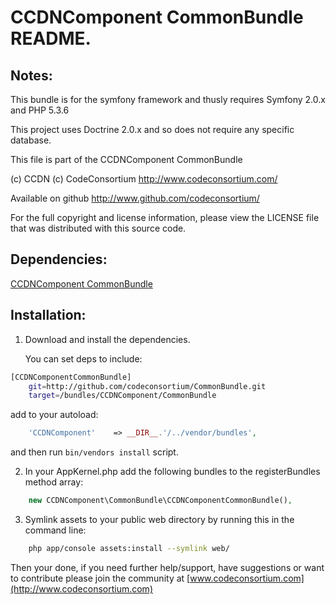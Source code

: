 CCDNComponent CommonBundle README.
==================================

  
Notes:  
------
  
This bundle is for the symfony framework and thusly requires Symfony 2.0.x and PHP 5.3.6
  
This project uses Doctrine 2.0.x and so does not require any specific database.
  

This file is part of the CCDNComponent CommonBundle

(c) CCDN (c) CodeConsortium <http://www.codeconsortium.com/> 

Available on github <http://www.github.com/codeconsortium/>

For the full copyright and license information, please view the LICENSE
file that was distributed with this source code.


Dependencies:
-------------

[CCDNComponent CommonBundle](https://github.com/codeconsortium/CommonBundle)

Installation:
-------------
    
1) Download and install the dependencies.
   
   You can set deps to include:

```sh
[CCDNComponentCommonBundle]
    git=http://github.com/codeconsortium/CommonBundle.git
    target=/bundles/CCDNComponent/CommonBundle
```
add to your autoload:

```php
    'CCDNComponent'    => __DIR__.'/../vendor/bundles',
```
and then run `bin/vendors install` script.

2) In your AppKernel.php add the following bundles to the registerBundles method array:  

```php
	new CCDNComponent\CommonBundle\CCDNComponentCommonBundle(),
```
	
3) Symlink assets to your public web directory by running this in the command line:

```sh
	php app/console assets:install --symlink web/
```
	
Then your done, if you need further help/support, have suggestions or want to contribute please join the community at [www.codeconsortium.com](http://www.codeconsortium.com)